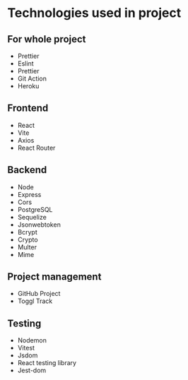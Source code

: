 # Technologies used in project

## For whole project

- Prettier
- Eslint
- Prettier
- Git Action
- Heroku

## Frontend

- React
- Vite
- Axios
- React Router

## Backend

- Node
- Express
- Cors
- PostgreSQL
- Sequelize
- Jsonwebtoken
- Bcrypt
- Crypto
- Multer
- Mime

## Project management

- GitHub Project
- Toggl Track

## Testing

- Nodemon
- Vitest
- Jsdom
- React testing library
- Jest-dom
